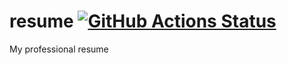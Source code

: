 # resume [![GitHub Actions Status](https://github.com/Mastoda/resume/workflows/build.svg)](https://github.com/Mastoda/resume/actions)

My professional resume
